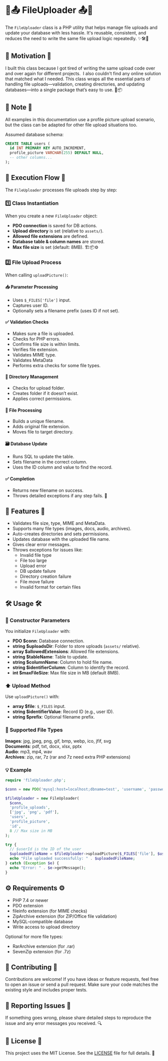 # 📁📤 FileUploader 📤📁

The `FileUploader` class is a PHP utility that helps manage file uploads and update your database with less hassle. It's reusable, consistent, and reduces the need to write the same file upload logic repeatedly. ✨🛠️🧩

## 🎯 Motivation 🎯

I built this class because I got tired of writing the same upload code over and over again for different projects.  I also couldn't find any online solution that matched what I needed. This class wraps all the essential parts of handling file uploads—validation, creating directories, and updating databases—into a single package that’s easy to use. 🔁📦

## 📝 Note 📝

All examples in this documentation use a profile picture upload scenario, but the class can be adapted for other file upload situations too.

Assumed database schema:

```sql
CREATE TABLE users (
  id INT PRIMARY KEY AUTO_INCREMENT,
  profile_picture VARCHAR(255) DEFAULT NULL,
  -- other columns...
);
```

## 🔄 Execution Flow 🔄

The `FileUploader` processes file uploads step by step:

### 1️⃣ Class Instantiation

When you create a new `FileUploader` object:

- **PDO connection** is saved for DB actions.
- **Upload directory** is set (relative to `assets/`).
- **Allowed file extensions** are defined.
- **Database table & column names** are stored.
- **Max file size** is set (default: 8MB). 🏗️📦⚙️

### 2️⃣ File Upload Process

When calling `uploadPicture()`:

#### 📥 Parameter Processing

- Uses `$_FILES['file']` input.
- Captures user ID.
- Optionally sets a filename prefix (uses ID if not set).

#### ✅ Validation Checks

- Makes sure a file is uploaded.
- Checks for PHP errors.
- Confirms file size is within limits.
- Verifies file extension.
- Validates MIME type.
- Validates MetaData
- Performs extra checks for some file types.

#### 📁 Directory Management

- Checks for upload folder.
- Creates folder if it doesn’t exist.
- Applies correct permissions.

#### 🔧 File Processing

- Builds a unique filename.
- Adds original file extension.
- Moves file to target directory.

#### 🗃️ Database Update

- Runs SQL to update the table.
- Sets filename in the correct column.
- Uses the ID column and value to find the record.

#### ✅ Completion

- Returns new filename on success.
- Throws detailed exceptions if any step fails. 🚫

## 🌟 Features 🌟

- Validates file size, type, MIME and MetaData.
- Supports many file types (images, docs, audio, archives).
- Auto-creates directories and sets permissions.
- Updates database with the uploaded file name.
- Gives clear error messages.
- Throws exceptions for issues like:
  - Invalid file type
  - File too large
  - Upload error
  - DB update failure
  - Directory creation failure
  - File move failure
  - Invalid format for certain files

## 🛠️ Usage 🛠️

### 🔧 Constructor Parameters

You initialize `FileUploader` with:

- **PDO \$conn**: Database connection.
- **string \$uploadsDir**: Folder to store uploads (`assets/` relative).
- **array \$allowedExtensions**: Allowed file extensions.
- **string \$tableName**: Table to update.
- **string \$columnName**: Column to hold file name.
- **string \$identifierColumn**: Column to identify the record.
- **int \$maxFileSize**: Max file size in MB (default 8MB).

### ⬆️ Upload Method

Use `uploadPicture()` with:

- **array \$file**: `$_FILES` input.
- **string \$identifierValue**: Record ID (e.g., user ID).
- **string \$prefix**: Optional filename prefix.

### 📄 Supported File Types

**Images**: jpg, jpeg, png, gif, bmp, webp, ico, jfif, svg\
**Documents**: pdf, txt, docx, xlsx, pptx\
**Audio**: mp3, mp4, wav\
**Archives**: zip, rar, 7z (rar and 7z need extra PHP extensions)

### 💡 Example

```php
require 'fileUploader.php';

$conn = new PDO('mysql:host=localhost;dbname=test', 'username', 'password');

$fileUploader = new FileUploader(
  $conn,
  'profile_uploads',
  ['jpg', 'png', 'pdf'],
  'users',
  'profile_picture',
  'id',
  8 // Max size in MB
);

try {
  // $userId is the ID of the user
  $uploadedFileName = $fileUploader->uploadPicture($_FILES['file'], $userId, 'user_avatar_');
  echo "File uploaded successfully: " . $uploadedFileName;
} catch (Exception $e) {
  echo "Error: " . $e->getMessage();
}
```

## ⚙️ Requirements ⚙️

- PHP 7.4 or newer
- PDO extension
- fileinfo extension (for MIME checks)
- ZipArchive extension (for ZIP/Office file validation)
- MySQL-compatible database
- Write access to upload directory

Optional for more file types:

- RarArchive extension (for .rar)
- SevenZip extension (for .7z)

## 🤝 Contributing 🤝

Contributions are welcome! If you have ideas or feature requests, feel free to open an issue or send a pull request. Make sure your code matches the existing style and includes proper tests.

## 🐞 Reporting Issues 🐞

If something goes wrong, please share detailed steps to reproduce the issue and any error messages you received. 🔍

## 📄 License 📄

This project uses the MIT License. See the [LICENSE](./LICENSE) file for full details. 📜
